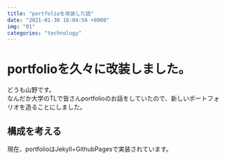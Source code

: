 ```yaml
---
title: "portfolioを改装した話"
date: "2021-01-30 16:04:56 +0900"
img: "01"
categories: "technology"
---
```

# portfolioを久々に改装しました。
どうも山野です。  
なんだか大学のTLで皆さんportfolioのお話をしていたので、新しいポートフォリオを造ることにしました。  
## 構成を考える
現在、portfolioはJekyll+GithubPagesで実装されています。
